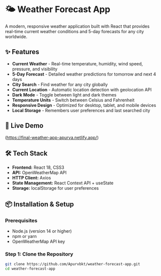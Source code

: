 # 🌤️ Weather Forecast App

A modern, responsive weather application built with React that provides real-time current weather conditions and 5-day forecasts for any city worldwide.

## ✨ Features

- **Current Weather** - Real-time temperature, humidity, wind speed, pressure, and visibility
- **5-Day Forecast** - Detailed weather predictions for tomorrow and next 4 days
- **City Search** - Find weather for any city globally
- **Current Location** - Automatic location detection with geolocation API
- **Dark Mode** - Toggle between light and dark themes
- **Temperature Units** - Switch between Celsius and Fahrenheit
- **Responsive Design** - Optimized for desktop, tablet, and mobile devices
- **Local Storage** - Remembers user preferences and last searched city

## 🚀 Live Demo

(https://final-weather-app-apurva.netlify.app/)

## 🛠️ Tech Stack

- **Frontend:** React 18, CSS3
- **API:** OpenWeatherMap API
- **HTTP Client:** Axios
- **State Management:** React Context API + useState
- **Storage:** localStorage for user preferences

## 📦 Installation & Setup

### Prerequisites
- Node.js (version 14 or higher)
- npm or yarn
- OpenWeatherMap API key

### Step 1: Clone the Repository
```bash
git clone https://github.com/Apurvbkt/weather-forecast-app.git
cd weather-forecast-app
